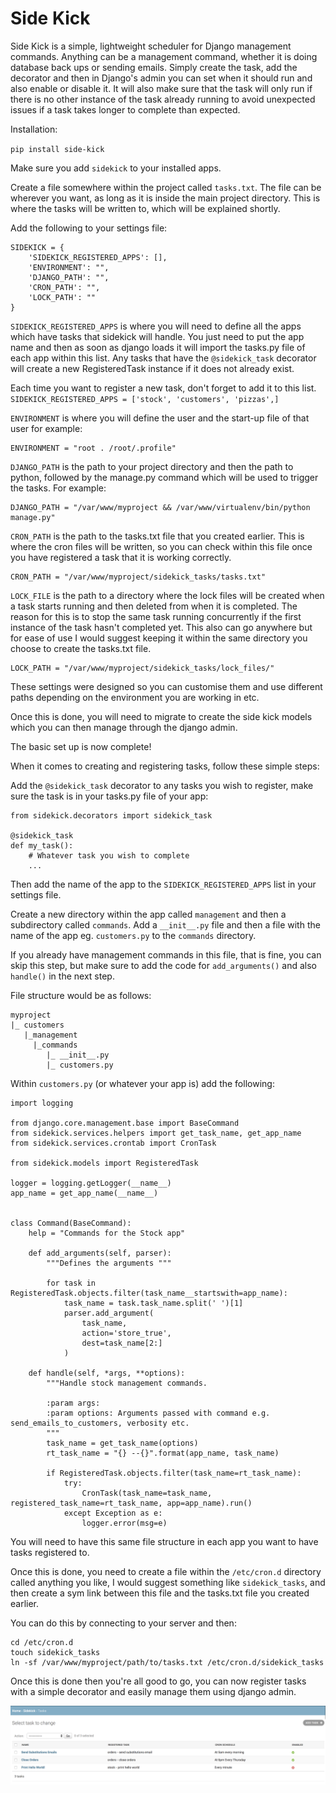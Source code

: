 # Side Kick

Side Kick is a simple, lightweight scheduler for Django management commands. Anything can be a management command, whether it is doing database back ups or sending emails. 
Simply create the task, add the decorator and then in Django's admin you can set when it should run and also enable or 
disable it. It will also make sure that the task will only run if there is no other instance of the task already running
to avoid unexpected issues if a task takes longer to complete than expected.


Installation:

``pip install side-kick``

Make sure you add ``sidekick`` to your installed apps.

Create a file somewhere within the project called ``tasks.txt``. The file can be wherever you want, as long as it is
inside the main project directory. This is where the tasks will be written to, which will be explained shortly.

Add the following to your settings file:

    SIDEKICK = {
        'SIDEKICK_REGISTERED_APPS': [],
        'ENVIRONMENT': "",
        'DJANGO_PATH': "",
        'CRON_PATH': "",
        'LOCK_PATH': ""
    }


``SIDEKICK_REGISTERED_APPS`` is where you will need to define all the apps which have tasks that sidekick will handle.
You just need to put the app name and then as soon as django loads it will import the tasks.py file of each app within
this list. Any tasks that have the ``@sidekick_task`` decorator will create a new RegisteredTask instance if it does
not already exist.

Each time you want to register a new task, don't forget to add it to this list.
``SIDEKICK_REGISTERED_APPS = ['stock', 'customers', 'pizzas',]``

``ENVIRONMENT`` is where you will define the user and the start-up file of that user for example:

    ENVIRONMENT = "root . /root/.profile"

`DJANGO_PATH` is the path to your project directory and then the path to python, followed by the manage.py command
which will be used to trigger the tasks. For example:

    DJANGO_PATH = "/var/www/myproject && /var/www/virtualenv/bin/python manage.py"


``CRON_PATH`` is the path to the tasks.txt file that you created earlier. This is where the cron files will be written,
so you can check within this file once you have registered a task that it is working correctly.

    CRON_PATH = "/var/www/myproject/sidekick_tasks/tasks.txt"


``LOCK_FILE`` is the path to a directory where the lock files will be created when a task starts running and then deleted
from when it is completed. The reason for this is to stop the same task running concurrently if the first instance of 
the task hasn't completed yet. This also can go anywhere but for ease of use I would suggest keeping it within the same
directory you choose to create the tasks.txt file.

    LOCK_PATH = "/var/www/myproject/sidekick_tasks/lock_files/"

These settings were designed so you can customise them and use different paths depending on the environment you are
working in etc.

Once this is done, you will need to migrate to create the side kick models which you can then manage 
through the django admin.

The basic set up is now complete!

When it comes to creating and registering tasks, follow these simple steps:

Add the ``@sidekick_task`` decorator to any tasks you wish to register, make sure the task is in your tasks.py file of your
app:

    from sidekick.decorators import sidekick_task

    @sidekick_task
    def my_task():
        # Whatever task you wish to complete
        ...

Then add the name of the app to the ``SIDEKICK_REGISTERED_APPS`` list in your settings file.

Create a new directory within the app called ``management`` and then a subdirectory called `commands`. Add a
``__init__.py`` file and then a file with the name of the app eg. ``customers.py`` to the ``commands`` directory.

If you already have management commands in this file, that is fine, you can skip this step, but make sure to add the 
code for ``add_arguments()`` and also ``handle()`` in the next step.

File structure would be as follows:

    myproject
    |_ customers
       |_management
         |_commands
            |_ __init__.py
            |_ customers.py

Within ``customers.py`` (or whatever your app is) add the following:


    import logging

    from django.core.management.base import BaseCommand
    from sidekick.services.helpers import get_task_name, get_app_name
    from sidekick.services.crontab import CronTask

    from sidekick.models import RegisteredTask

    logger = logging.getLogger(__name__)
    app_name = get_app_name(__name__)


    class Command(BaseCommand):
        help = "Commands for the Stock app"

        def add_arguments(self, parser):
            """Defines the arguments """

            for task in RegisteredTask.objects.filter(task_name__startswith=app_name):
                task_name = task.task_name.split(' ')[1]
                parser.add_argument(
                    task_name,
                    action='store_true',
                    dest=task_name[2:]
                )

        def handle(self, *args, **options):
            """Handle stock management commands.

            :param args:
            :param options: Arguments passed with command e.g. send_emails_to_customers, verbosity etc.
            """
            task_name = get_task_name(options)
            rt_task_name = "{} --{}".format(app_name, task_name)

            if RegisteredTask.objects.filter(task_name=rt_task_name):
                try:
                    CronTask(task_name=task_name, registered_task_name=rt_task_name, app=app_name).run()
                except Exception as e:
                    logger.error(msg=e)


You will need to have this same file structure in each app you want to have tasks registered to.
 
Once this is done, you need to create a file within the ``/etc/cron.d`` directory called anything you like, I would
suggest something like ``sidekick_tasks``, and then create a sym link between this file and the tasks.txt file you
created earlier.

You can do this by connecting to your server and then:

    cd /etc/cron.d
    touch sidekick_tasks
    ln -sf /var/www/myproject/path/to/tasks.txt /etc/cron.d/sidekick_tasks
    
Once this is done then you're all good to go, you can now register tasks with a simple decorator and easily 
manage them using django admin.


![Side Kick Admin Example](./sidekick/static/images/SideKickAdmin.png?raw=true "Side Kick Admin Example")
